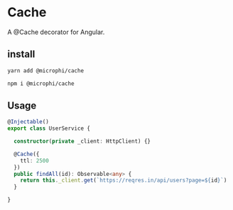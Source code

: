 # Cache

A @Cache decorator for Angular.

## install 

```bash
yarn add @microphi/cache
``` 

```bash
npm i @microphi/cache
```

## Usage

```typescript
@Injectable()
export class UserService {

  constructor(private _client: HttpClient) {}

  @Cache({
    ttl: 2500
  })
  public findAll(id): Observable<any> {
    return this._client.get(`https://reqres.in/api/users?page=${id}`)
  }

}
```
